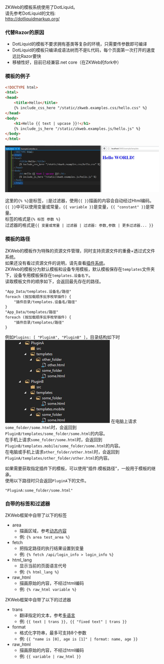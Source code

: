 ZKWeb的模板系统使用了DotLiquid。</br>
请先参考DotLiquid的文档:</br>
http://dotliquidmarkup.org/</br>

### 代替Razor的原因

- DotLiquid的模板不要求拥有基类等复杂的环境，只需要传参数即可编译
- DotLiquid的模板只编译成语法树而不是IL代码，每个页面第一次打开的速度远比Razor要快
- 移植性好，目前已经兼容.net core（在ZKWeb的fork中）

### 模板的例子

``` html
<!DOCTYPE html>
<html>
<head>
	<title>Hello</title>
	{% include_css_here "/static/zkweb.examples.css/hello.css" %}
</head>
<body>
	<h1>Hello {{ text | upcase }}!</h1>
	{% include_js_here "/static/zkweb.examples.js/hello.js" %}
</body>
</html>
```
![模板页的例子](../img/template_example.jpg)

这里的`{% %}`是标签，`|`是过滤器，使用`{{ }}`描画的内容会自动经过Html编码。</br>
`{{ }}`中可以使用变量或常量，`{{ variable }}`是变量，`{{ "constant" }}`是常量。</br>
标签的格式是`{% 标签 参数 %}`</br>
过滤器的格式是`{{ 变量或常量 | 过滤器 | 过滤器: 参数,参数 | 更多过滤器... }}`</br>

### 模板的路径

ZKWeb的模板作为特殊的资源文件管理，同时支持资源文件的重叠+透过式文件系统。</br>
如果还没有看过资源文件的说明，请先查看[插件系统](plugin)。</br>
ZKWeb的模板分为默认模板和设备专用模板，默认模板保存在`templates`文件夹下，设备专用模板保存在`templates.设备名下`。</br>
读取模板文件的顺序如下，会返回最先存在的路径。
```
"App_Data/templates.设备名/路径"
foreach (按加载顺序反序枚举插件) {
	"插件目录/templates.设备名/路径"
}
"App_Data/templates/路径"
foreach (按加载顺序反序枚举插件) {
	"插件目录/templates/路径"
}
```

例如`Plugins: [ "PluginA", "PluginB" ]`，目录结构如下时<br/>
![模板重载的示例](../img/template_override_example.jpg)
在电脑上请求`some_folder/some.html`时，会返回到`PluginB/templates/some_folder/some.html`的内容。<br/>
在手机上请求`some_folder/some.html`时，会返回到`PluginB/templates.mobile/some_folder/some.html`的内容。<br/>
在电脑或手机上请求`other_folder/other.html`时，会返回到`PluginA/templates/other_folder/other.html`的内容。<br/>

如果需要获取指定插件下的模板，可以使用"插件:模板路径"，一般用于模板的继承。<br/>
使用以下路径时只会返回`PluginA`下的文件。<br/>
```
"PluginA:some_folder/some.html"
```

### 自带的标签和过滤器

ZKWeb框架中自带了以下的标签<br/>

- area
	- 描画区域，参考[动态内容](dynamic_contents)
	- 例: `{% area test_area %}`
- fetch
	- 把指定路径的执行结果设置到变量
	- 例: `{% fetch /api/login_info > login_info %}`
- html_lang
	- 显示当前的页面语言代号
	- 例: `{% html_lang %}`
- raw_html
	- 描画原始的内容，不经过html编码
	- 例: `{% raw_html variable %}`

ZKWeb框架中自带了以下的过滤器<br/>

- trans
	- 翻译指定的文本，参考[多语言](multi_language)
	- 例: `{{ text | trans }}, {{ "fixed text" | trans }}`
- format
	- 格式化字符串，最多可支持8个参数
	- 例: `{{ "name is [0], age is [1]" | format: name, age }}`
- raw_html
	- 描画原始的内容，不经过html编码
	- 例: `{{ variable | raw_html }}`
